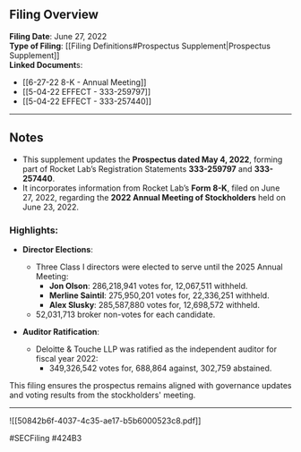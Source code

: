 ## Filing Overview  

**Filing Date**: June 27, 2022  
**Type of Filing**: [[Filing Definitions#Prospectus Supplement|Prospectus Supplement]]  
**Linked Document**s: 
-  [[6-27-22 8-K - Annual Meeting]] 
-  [[5-04-22 EFFECT - 333-259797]]
-  [[5-04-22 EFFECT - 333-257440]]

---
## Notes  

- This supplement updates the **Prospectus dated May 4, 2022**, forming part of Rocket Lab’s Registration Statements **333-259797** and **333-257440**.  
- It incorporates information from Rocket Lab’s **Form 8-K**, filed on June 27, 2022, regarding the **2022 Annual Meeting of Stockholders** held on June 23, 2022.  

### Highlights:
- **Director Elections**:
  - Three Class I directors were elected to serve until the 2025 Annual Meeting:  
    - **Jon Olson**: 286,218,941 votes for, 12,067,511 withheld.  
    - **Merline Saintil**: 275,950,201 votes for, 22,336,251 withheld.  
    - **Alex Slusky**: 285,587,880 votes for, 12,698,572 withheld.  
  - 52,031,713 broker non-votes for each candidate.  

- **Auditor Ratification**:
  - Deloitte & Touche LLP was ratified as the independent auditor for fiscal year 2022:  
    - 349,326,542 votes for, 688,864 against, 302,759 abstained.  

This filing ensures the prospectus remains aligned with governance updates and voting results from the stockholders' meeting.

---

![[50842b6f-4037-4c35-ae17-b5b6000523c8.pdf]]

#SECFiling #424B3